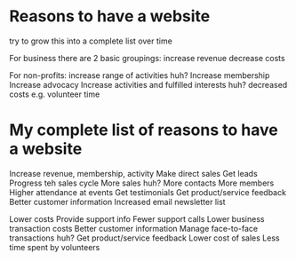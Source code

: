 # Reasons to have a website

try to grow this into a complete list over time

For business there are 2 basic groupings:
	increase revenue
	decrease costs

For non-profits:
	increase range of activities huh?
	Increase membership
	Increase advocacy
	Increase activities and fulfilled interests huh?
	decreased costs e.g. volunteer time

# My complete list of reasons to have a website

Increase revenue, membership, activity
	Make direct sales
	Get leads
	Progress teh sales cycle
	More sales huh?
	More contacts
	More members
	Higher attendance at events
	Get testimonials
	Get product/service feedback
	Better customer information
	Increased email newsletter list

Lower costs
	Provide support info
	Fewer support calls
	Lower business transaction costs
	Better customer information
	Manage face-to-face transactions huh?
	Get product/service feedback
	Lower cost of sales
	Less time spent by volunteers